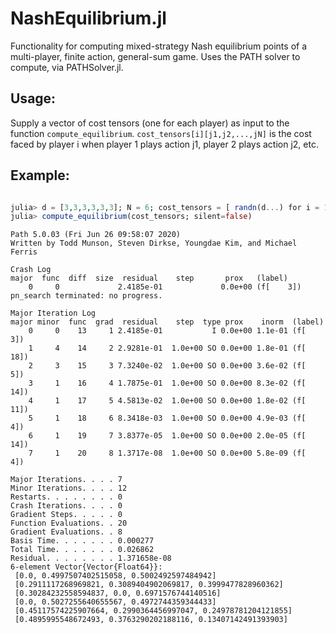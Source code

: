 # NashEquilibrium.jl
Functionality for computing mixed-strategy Nash equilibrium points of a multi-player, finite action, general-sum game. Uses the PATH solver to compute, via PATHSolver.jl.

## Usage:
Supply a vector of cost tensors (one for each player) as input to the function ```compute_equilibrium```. 
```cost_tensors[i][j1,j2,...,jN]``` is the cost faced by player i when player 1 plays action j1, player 2 plays action j2, etc.


## Example:

```julia

julia> d = [3,3,3,3,3,3]; N = 6; cost_tensors = [ randn(d...) for i = 1:N];
julia> compute_equilibrium(cost_tensors; silent=false)
```
```
Path 5.0.03 (Fri Jun 26 09:58:07 2020)
Written by Todd Munson, Steven Dirkse, Youngdae Kim, and Michael Ferris

Crash Log
major  func  diff  size  residual    step       prox   (label)
    0     0             2.4185e-01             0.0e+00 (f[    3])
pn_search terminated: no progress.

Major Iteration Log
major minor  func  grad  residual    step  type prox    inorm  (label)
    0     0    13     1 2.4185e-01           I 0.0e+00 1.1e-01 (f[    3])
    1     4    14     2 2.9281e-01  1.0e+00 SO 0.0e+00 1.8e-01 (f[   18])
    2     3    15     3 7.3240e-02  1.0e+00 SO 0.0e+00 3.6e-02 (f[    5])
    3     1    16     4 1.7875e-01  1.0e+00 SO 0.0e+00 8.3e-02 (f[   14])
    4     1    17     5 4.5813e-02  1.0e+00 SO 0.0e+00 1.8e-02 (f[   11])
    5     1    18     6 8.3418e-03  1.0e+00 SO 0.0e+00 4.9e-03 (f[    4])
    6     1    19     7 3.8377e-05  1.0e+00 SO 0.0e+00 2.0e-05 (f[   14])
    7     1    20     8 1.3717e-08  1.0e+00 SO 0.0e+00 5.8e-09 (f[    4])

Major Iterations. . . . 7
Minor Iterations. . . . 12
Restarts. . . . . . . . 0
Crash Iterations. . . . 0
Gradient Steps. . . . . 0
Function Evaluations. . 20
Gradient Evaluations. . 8
Basis Time. . . . . . . 0.000277
Total Time. . . . . . . 0.026862
Residual. . . . . . . . 1.371658e-08
6-element Vector{Vector{Float64}}:
 [0.0, 0.4997507402515058, 0.5002492597484942]
 [0.2911117268969821, 0.3089404902069817, 0.3999477828960362]
 [0.30284232558594837, 0.0, 0.6971576744140516]
 [0.0, 0.5027255640655567, 0.4972744359344433]
 [0.45117574225907664, 0.2990364456997047, 0.24978781204121855]
 [0.4895995548672493, 0.3763290202188116, 0.13407142491393903]
```

 
 
 


